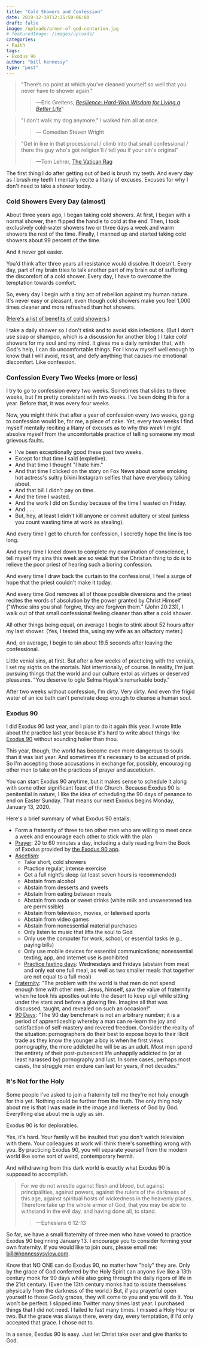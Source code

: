 ```yaml
---
title: "Cold Showers and Confession"
date: 2019-12-30T12:25:50-06:00
draft: false
image: /uploads/armor-of-god-centurion.jpg
# featuredImage: /images/uploads/
categories:
- Faith
tags:
- Exodus 90
author: "bill hennessy"
type: "post"
---
```


> "There’s no point at which you’ve cleaned yourself so well that you never have to shower again." 
>> —Eric Greitens, [*Resilience: Hard-Won Wisdom for Living a Better Life*](https://www.amazon.com/Resilience-Hard-Won-Wisdom-Living-Better-ebook/dp/B00LZ7GSNU/ref=sr_1_1?keywords=eric+greitens&qid=1577725265&sr=8-1)"

> "I don't walk my dog anymore." I walked him all at once.
>> — Comedian Steven Wright

> "Get in line in that processional / climb into that small confessional / there the guy who's got religion'll / tell you if your sin's original"
>> —Tom Lehrer, [The Vatican Rag](https://www.youtube.com/watch?v=pvhYqeGp_Do)

The first thing I do after getting out of bed is brush my teeth. And every day as I brush my teeth I mentally recite a litany of excuses. Excuses for why I don't need to take a shower today. 

### Cold Showers Every Day (almost)

About three years ago, I began taking cold showers. At first, I began with a normal shower, then flipped the handle to cold at the end. Then, I took exclusively cold-water showers two or three days a week and warm showers the rest of the time. Finally, I manned up and started taking cold showers about 99 percent of the time. 

And it never got easier.

You'd think after three years all resistance would dissolve. It doesn't. Every day, part of my brain tries to talk another part of my brain out of suffering the discomfort of a cold shower. Every day, I have to overcome the temptation towards comfort. 

So, every day I begin with a tiny act of rebellion against my human nature. It's never easy or pleasant, even though cold showers make you feel 1,000 times cleaner and more refreshed than hot showers. 

([Here's a list of benefits of cold showers](https://www.menprovement.com/benefits-of-cold-showers/).)

I take a daily shower so I don't stink and to avoid skin infections. (But I don't use soap or shampoo, which is a discussion for another blog.) I take *cold* showers for my soul and my mind. It gives me a daily reminder that, with God's help, I can do uncomfortable things. For I know myself well enough to know that I will avoid, resist, and defy anything that causes me emotional discomfort. Like confession.

### Confession Every Two Weeks (more or less)

I try to go to confession every two weeks. Sometimes that slides to three weeks, but I'm pretty consistent with two weeks. I've been doing this for a year. Before that, it was every four weeks. 

Now, you might think that after a year of confession every two weeks, going to confession would be, for me, a piece of cake. Yet, every two weeks I find myself mentally reciting a litany of excuses as to why *this week* I might absolve myself from the uncomfortable practice of telling someone my most grievous faults. 

* I've been exceptionally good these past two weeks.
* Except for that time I said (expletive).
* And that time I thought "I hate him."
* And that time I clicked on the story on Fox News about some smoking hot actress's sultry bikini Instagram selfies that have everybody talking about.
* And that bill I didn't pay on time.
* And the time I wasted.
* And the work I did on Sunday because of the time I wasted on Friday. 
* And . . . 
* But, hey, at least I didn't kill anyone or commit adultery or steal (unless you count wasting time at work as stealing). 

And every time I get to church for confession, I secretly hope the line is too long. 

And every time I kneel down to complete my examination of conscience, I tell myself my sins this week are so weak that the Christian thing to do is to relieve the poor priest of hearing such a boring confession.

And every time I draw back the curtain to the confessional, I feel a surge of hope that the priest couldn't make it today.

And every time God removes all of those possible diversions and the priest recites the words of absolution by the power granted by Christ Himself ("Whose sins you shall forgive, they are forgiven them." (John 20:23)), I walk out of that small confessional feeling cleaner than after a cold shower.

All other things being equal, on average I begin to stink about 52 hours after my last shower. (Yes, I tested this, using my wife as an olfactory meter.) 

And, on average, I begin to sin about 19.5 seconds after leaving the confessional. 

Little venial sins, at first. But after a few weeks of practicing with the venials, I set my sights on the mortals. Not intentionally, of course. In reality, I'm just pursuing things that the world and our culture extol as virtues or deserved pleasures. "You deserve to ogle Selma Hayak's remarkable body." 

After two weeks without confession, I'm dirty. Very dirty. And even the frigid water of an ice bath can't penetrate deep enough to cleanse a human soul. 

### Exodus 90

I did Exodus 90 last year, and I plan to do it again this year. I wrote little about the practice last year because it's hard to write about things like [Exodus 90](https://exodus90.com/) without sounding holier than thou. 

This year, though, the world has become even more dangerous to souls than it was last year. And sometimes it's necessary to be accused of pride. So I'm accepting those accusations in exchange for, possibly, encouraging other men to take on the practices of prayer and asceticism.

You can start Exodus 90 anytime, but it makes sense to schedule it along with some other significant feast of the Church. Because Exodus 90 is penitential in nature, I like the idea of scheduling the 90 days of penance to end on Easter Sunday. That means our next Exodus begins Monday, January 13, 2020. 

Here's a brief summary of what Exodus 90 entails:

* Form a fraternity of three to ten other men who are willing to meet once a week and encourage each other to stick with the plan
* [Prayer](https://exodus90.com/how-it-works/#prayer): 20 to 60 minutes a day, including a daily reading from the Book of Exodus provided by [the Exodus 90 app](https://apps.apple.com/us/app/exodus-90/id1448034275#?platform=iphone). 
* [Ascetism](https://exodus90.com/how-it-works/#asceticism):
	- Take short, cold showers
	- Practice regular, intense exercise
	- Get a full night’s sleep (at least seven hours is recommended)
	- Abstain from alcohol
	- Abstain from desserts and sweets
	- Abstain from eating between meals
	- Abstain from soda or sweet drinks (white milk and unsweetened tea are permissible)
	- Abstain from television, movies, or televised sports
	- Abstain from video games
	- Abstain from nonessential material purchases
	- Only listen to music that lifts the soul to God
	- Only use the computer for work, school, or essential tasks (e.g., paying bills)
	- Only use mobile devices for essential communications; nonessential texting, app, and internet use is prohibited
	- [Practice fasting days](https://www.hennessysview.com/posts/2019/spring-cleaning-for-the-soul/): Wednesdays and Fridays (abstain from meat and only eat one full meal, as well as two smaller meals that together are not equal to a full meal)
* [Fraternity](https://exodus90.com/how-it-works/#fraternity): "The problem with the world is that men do not spend enough time with other men. Jesus, himself, saw the value of fraternity when he took his apostles out into the desert to keep vigil while sitting under the stars and before a glowing fire. Imagine all that was discussed, taught, and revealed on such an occasion!"
* [90 Days](https://exodus90.com/how-it-works/#days90): "The 90 day benchmark is not an arbitrary number; it is a period of apprenticeship whereby a man can re-learn the joy and satisfaction of self-mastery and revered freedom. Consider the reality of the situation: pornographers do their best to expose boys to their illicit trade as they know the younger a boy is when he first views pornography, the more addicted he will be as an adult. Most men spend the entirety of their post-pubescent life unhappily addicted to (or at least harassed by) pornography and lust. In some cases, perhaps most cases, the struggle men endure can last for years, if not decades."

### It's Not for the Holy

Some people I've asked to join a fraternity tell me they're not holy enough for this yet. Nothing could be further from the truth. The only thing holy about me is that I was made in the image and likeness of God by God. Everything else about me is ugly as sin. 

Exodus 90 is for deplorables. 

Yes, it's hard. Your family will be insulted that you don't watch television with them. Your colleagues at work will think there's something wrong with you. By practicing Exodus 90, you will separate yourself from the modern world like some sort of weird, contemporary hermit. 

And withdrawing from this dark world is exactly what Exodus 90 is supposed to accomplish. 

> For we do not wrestle against flesh and blood, but against principalities, against powers, against the rulers of the darkness of this age, against spiritual hosts of wickedness in the heavenly places. Therefore take up the whole armor of God, that you may be able to withstand in the evil day, and having done all, to stand. 
>> —Ephesians 6:12-13

So far, we have a small fraternity of three men who have vowed to practice Exodus 90 beginning January 13. I encourage you to consider forming your own fraternity. If you would like to join ours, please email me: bill@hennessysview.com. 

Know that NO ONE can do Exodus 90, no matter how "holy" they are. Only by the grace of God conferred by the Holy Spirit can anyone live like a 13th century monk for 90 days while also going through the daily rigors of life in the 21st century. (Even the 13th century monks had to isolate themselves physically from the darkness of the world.) But, if you prayerful open yourself to those Godly graces, they will come to you and you will do it. You won't be perfect. I slipped into Twitter many times last year. I purchased things that I did not need. I failed to fast many times. I missed a Holy Hour or two. But the grace was always there, every day, every temptation, if I'd only accepted that grace. I chose not to.

In a sense, Exodus 90 is easy. Just let Christ take over and give thanks to God. 
